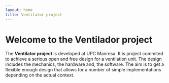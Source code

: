 ```yaml
---
layout: home
title: Ventilator project
---
```


# Welcome to the Ventilador project

The **Ventilator project** is developed at UPC Manresa. It is project
commited to achieve a serious open and free design for a ventilation
unit. The design includes the mechanics, the hardware and, the
software. The aim is to get a flexible enough design that allows for a
number of simple implementations depending on the actual context.


